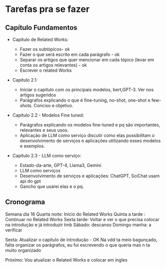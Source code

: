 # Tarefas pra se fazer

## Capítulo Fundamentos

- Capítulo de Related Works:

  - Fazer os subtópicos- ok
  - Fazer o que será escrito em cada parágrafo - ok
  - Separar os artigos que quer mencionar em cada tópico (levar em conta os artigos relevantes) - ok
  - Escrever o related Works

- Capítulo 2.1:

  - Iniciar o capítulo com os principais modelos, bert,GPT-3. Ver nos artigos sugeridos
  - Parágrafos explicando o que é fine-tuning, no-shot, one-shot e few-shots. Conciso e objetivo.

- Capítulo 2.2 - Modelos Fine tuned:

  - Parágrafos explicando os modelos fine-tuned e pq são importantes, relevantes e seus usos.
  - Aplicação de LLM como serviço discutir como elas possibilitam o desenvolvimento de serviços e aplicações utilizando esses modelos e exemplos.

- Capítulo 2.3 - LLM como serviço:
  - Estado-da-arte, GPT-4, Llama3, Gemini
  - LLM como serviços
  - Desenvolvimento de serviços e aplicações: ChatGPT, SciChat usam api do gpt
  - Gancho que usarei elas e o pq.

## Cronograma

Semana dia 16
Quarta noite: Início do Related Works
Quinta a tarde : Continuar no Related Works
Sexta tarde: Voltar e ver o que precisa colocar na introdução e já introduzir tmb
Sábado: descanso
Domingo manha: a verificar

Sexta: Atualizar o capítulo de introdução - OK
Na vdd ta meio bagunçado, falta organizar os parágrafos, eu fui escrevendo o que queria mas n ta muito organizado

Próximo: Vou atualizar o Related Works e colocar em ingles
